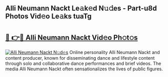 ## Alli Neumann Nackt Le𝚊k𝚎d N𝚞𝚍es - Part-u8d Photos Vid𝚎o Le𝚊ks tuaTg

# <h2><a href="http://fb67pu.evod.top/?m=Alli+Neumann+Nackt">🔗 👉🔴 Alli Neumann Nackt Vid𝚎o Ph𝚘t𝚘s</a></h2>

[![Alli Neumann Nackt N𝚞d𝚎s](https://i.imgur.com/8V9OHl7.gif)](http://fb67pu.evod.top/?m=Alli+Neumann+Nackt)
Online personality Alli Neumann Nackt and content producer, known for disseminating dance and lifestyle content through solo and collaborative dance performances and brief videos. The media Alli Neumann Nackt often sensationalizes the lives of public figures. 
